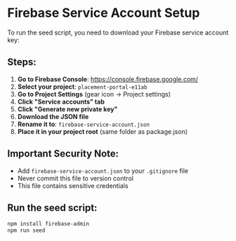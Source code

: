 # Firebase Service Account Setup

To run the seed script, you need to download your Firebase service account key:

## Steps:

1. **Go to Firebase Console**: https://console.firebase.google.com/
2. **Select your project**: `placement-portal-e11ab`
3. **Go to Project Settings** (gear icon → Project settings)
4. **Click "Service accounts" tab**
5. **Click "Generate new private key"**
6. **Download the JSON file**
7. **Rename it to**: `firebase-service-account.json`
8. **Place it in your project root** (same folder as package.json)

## Important Security Note:
- Add `firebase-service-account.json` to your `.gitignore` file
- Never commit this file to version control
- This file contains sensitive credentials

## Run the seed script:
```bash
npm install firebase-admin
npm run seed
```
